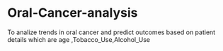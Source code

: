 # Oral-Cancer-analysis
To analize trends in oral cancer and predict outcomes based on patient details which are age ,Tobacco_Use,Alcohol_Use
